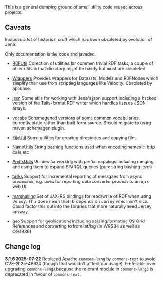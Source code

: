 This is a general dumping ground of small utility code reused across projects. 

## Caveats

Includes a *lot* of historical cruft which has been obsoleted by evolution of Jena.

Only documentation is the code and javadoc.

   * [RDFUtil](https://github.com/epimorphics/lib/tree/master/src/main/java/com/epimorphics/rdfutil/RDFUtil.java)
Collection of utilities for common trivial RDF tasks, a couple of other utils in that directory might be handy but most are obsoleted

   * [Wrappers](https://github.com/epimorphics/lib/tree/master/src/main/java/com/epimorphics/rdfutil/RDFUtil.java)
Provides wrappers for Datasets, Models and RDFNodes which simplify their use from scripting languages like Velocity. Obsoleted by appbase.

   * [json](https://github.com/epimorphics/lib/tree/master/src/main/java/com/epimorphics/json)
Some utils for working with Jena's json support including a hacked version of the Talis-format RDF writer which handles lists as JSON arrays. 
   
   * [vocabs](https://github.com/epimorphics/lib/tree/master/src/main/java/com/epimorphics/vocabs)
Schemagened versions of some common vocabularies, currently static rather than built form source. Should migrate to using maven schemagen plugin. 

   * [FileUtil](https://github.com/epimorphics/lib/tree/master/src/main/java/com/epimorphics/util/FileUtil.java) 
Some utilities for creating directories and copying files 

   * [NameUtils](https://github.com/epimorphics/lib/tree/master/src/main/java/com/epimorphics/util/NameUtils.java)
String bashing functions used when encoding names in http calls etc

   * [PrefixUtils](https://github.com/epimorphics/lib/tree/master/src/main/java/com/epimorphics/util/PrefixUtils.java)
Utilities for working with prefix mappings including merging and using them to expand SPARQL queries (pure string bashing level)

   * [tasks](https://github.com/epimorphics/lib/tree/master/src/main/java/com/epimorphics/tasks)
Support for incremental reporting of messgaes from async processes, e.g. used for reporting data converter process to an ajax web UI

   * [marshalling](https://github.com/epimorphics/lib/tree/master/src/main/java/com/epimorphics/webapi/marshalling)
Set of JAX-RS bindings for read/write of RDF when using Jersey.  This does mean that lib depends on Jersey which isn't nice. Could factor this out into the libraries that more naturally need Jersey anyway. 


   * [geo](https://github.com/epimorphics/lib/tree/master/src/main/java/com/epimorphics/geo)
Support for geolocations including parsing/formating OS Grid References and converting to from lat/log (in WGS84 as well as OSGB36) 

## Change log

**3.1.6 2025-07-22** Replaced Apache `commons-lang` by `commons-text` to avoid CVE-2025-48924 (though that wouldn't afffect our usage). Preferable over upgrading `commons-lang3` because the relevant module in `commons-lang3` is deprecated in favour of `commons-text`.
